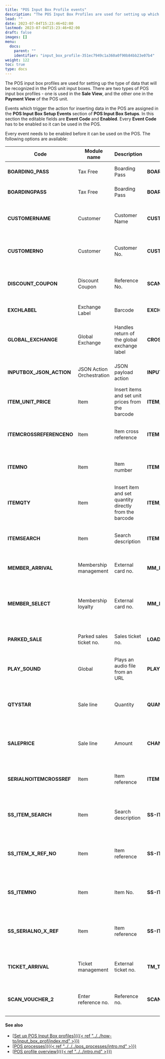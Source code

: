 ```yaml
---
title: "POS Input Box Profile events"
description: "The POS Input Box Profiles are used for setting up which data will be recognized in the input box in a POS Unit."
lead: ""
date: 2023-07-04T15:23:46+02:00
lastmod: 2023-07-04T15:23:46+02:00
draft: false
images: []
menu:
  docs:
    parent: ""
    identifier: "input_box_profile-351ec7949c1a360a0f90b84bb23e07b4"
weight: 122
toc: true
type: docs
---
```


The POS input box profiles are used for setting up the type of data that will be recognized in the POS unit input boxes. There are two types of POS input box profiles - one is used in the **Sale View**, and the other one in the **Payment View** of the POS unit. 

Events which trigger the action for inserting data in the POS are assigned in the **POS Input Box Setup Events** section of **POS Input Box Setups**. In this section the editable fields are **Event Code** and **Enabled**. Every **Event Code** has to be enabled so it can be used in the POS.

Every event needs to be enabled before it can be used on the POS. The following options are available: 

| Code     | Module name | Description | Action code | Action description | POS view | Event codeunit | 
| ----------- | ----------- | ----------- | ----------- | ----------- | ----------- | ----------- |
| **BOARDING_PASS** | Tax Free | Boarding Pass | **BOARDINGPASS** | a POS action for scanning a boarding pass | Sale | 6150837 |
| **BOARDINGPASS** | Tax Free | Boarding Pass | **BOARDINGPASS** | a POS action for scanning a boarding pass | Sale | 6150837 |
| **CUSTOMERNAME** | Customer | Customer Name | **CUSTOMER_SELECT** | a POS action for attaching or removing customers from a POS sale | Sale | 6150865 |
| **CUSTOMERNO** | Customer | Customer No. | **CUSTOMER_SELECT** | a POS action for attaching or removing customers from a POS sale | Sale | 6150865 |
| **DISCOUNT_COUPON** | Discount Coupon | Reference No. | **SCAN_COUPON** | a POS action that handles scanning discount coupons | Sale | 6151590 |
| **EXCHLABEL** | Exchange Label | Barcode | **EXCHANGELABEL** | a POS action for handling exchange labels | Sale | 6150830 |
| **GLOBAL_EXCHANGE** | Global Exchange | Handles return of the global exchange label | **CROSS_REF_RETURN** | a POS action for returning items based on their global cross reference numbers | Sale | 6151169 |
| **INPUTBOX_JSON_ACTION** | JSON Action Orchestration | JSON payload action | **INPUTBOX_JSON** | a POS action for handling JSON sent to the input box | Sale | 6150947 | 
| **ITEM_UNIT_PRICE** | Item | Insert items and set unit prices from the barcode | **ITEM_UNIT_PRICE** | a POS action for inserting items and setting the unit price from the barcode | Sale | 6150855 |
| **ITEMCROSSREFERENCENO** | Item | Item cross reference | **ITEM** | a POS action for inserting item lines into the current transaction | Sale | 6150723 |
| **ITEMNO** | Item | Item number | **ITEM** | a POS action for inserting item lines into the current transaction | Sale | 6150723 |
| **ITEMQTY** | Item | Insert item and set quantity directly from the barcode | **ITEM_QTY** | a POS action for inserting items and setting the quantity directly from the barcode | Sale | 6150856 | 
| **ITEMSEARCH** | Item | Search description | **ITEM** | a POS action for inserting item lines into the current transaction | Sale | 6150723 |
| **MEMBER_ARRIVAL** | Membership management | External card no.  | **MM_MEMBER_ARRIVAL** | a POS action which handles member arrival functions | Sale | 6060140 | 
| **MEMBER_SELECT** | Membership loyalty | External card no. | **MM_MEMBER_LOYALTY** | a POS action used for redeeming member points and applying them as coupons | Sale | 6060146 |
| **PARKED_SALE** | Parked sales ticket no. | Sales ticket no. | **LOAD_FROM_POS_QUOTE** | a POS action for loading the POS sale from the POS saved sale | Sale | 6151005 |
| **PLAY_SOUND** | Global | Plays an audio file from an URL | **PLAY_SOUND** | a POS action for playing back an audio file from the provided URL | Sale | 6150786 | 
| **QTYSTAR** | Sale line | Quantity | **QUANTITY** | a POS action for posting inventory adjustments directly from the POS | Sale | 6150808 |
| **SALEPRICE** | Sale line | Amount | **CHANGE_AMOUNT** | a POS action used for changing the line amount via the POS input box events | Sale | 6151175 |
| **SERIALNOITEMCROSSREF** | Item | Item reference | **ITEM** | a POS action for inserting an item line into the current transaction | Sale | 6150723 |
| **SS_ITEM_SEARCH** | Item | Search description | **SS-ITEM** | a POS action for self-service/inserting item lines into the current transaction  | Sale | 6150723 |
| **SS_ITEM_X_REF_NO** | Item | Item reference | **SS-ITEM** | a POS action for self-service/inserting item lines into the current transaction | Sale | 6150723 |
| **SS_ITEMNO** | Item | Item No. | **SS-ITEM** | a POS action for self-service/inserting item lines into the current transaction | Sale | 6150723 |
| **SS_SERIALNO_X_REF** | Item | Item reference | **SS-ITEM** | a POS action for self-service/inserting item lines into the current transaction | Sale | 6150723 |
| **TICKET_ARRIVAL** | Ticket management | External ticket no. | **TM_TICKETMGMT_3** | a POS action that handles ticket management functions | Sale | 6060123 |
| **SCAN_VOUCHER_2** | Enter reference no. | Reference no.  | **SCAN_VOUCHER_2** | a POS action that handles scanning retail vouchers (payment) | Payment | 6151444 | 


#### See also

- [<ins>Set up POS Input Box profiles<ins>]({{< ref "../../how-to/input_box_prof/index.md" >}})
- [<ins>POS processes<ins>]({{< ref "../../../pos_processes/intro.md" >}})
- [<ins>POS profile overview<ins>]({{< ref "../../intro.md" >}})